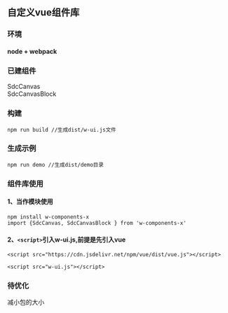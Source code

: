 ## 自定义vue组件库
### 环境
#### node + webpack

### 已建组件
SdcCanvas  
SdcCanvasBlock

### 构建
`npm run build //生成dist/w-ui.js文件` 
### 生成示例 
`npm run demo //生成dist/demo目录`
### 组件库使用
#### 1、当作模块使用  
`npm install w-components-x`  
`import {SdcCanvas, SdcCanvasBlock } from 'w-components-x' `  
#### 2、`<script>`引入w-ui.js,前提是先引入vue
```
<script src="https://cdn.jsdelivr.net/npm/vue/dist/vue.js"></script>

<script src="w-ui.js"></script>
```

### 待优化
减小包的大小

